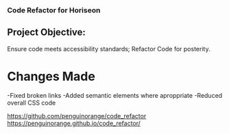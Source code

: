 ### Code Refactor for Horiseon

## Project Objective:
Ensure code meets accessibility standards; Refactor Code for posterity.

# Changes Made
  -Fixed broken links
  -Added semantic elements where aproppriate
  -Reduced overall CSS code





https://github.com/penguinorange/code_refactor
https://penguinorange.github.io/code_refactor/
